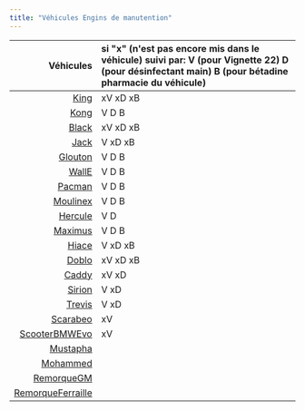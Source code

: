 ```yaml
---
title: "Véhicules Engins de manutention"
---
```


Véhicules | si "x" (n'est pas encore mis dans le véhicule) suivi par: V (pour Vignette 22) D (pour désinfectant main) B (pour bétadine pharmacie du véhicule) 
---: | :---
[King](notes/engins%20de%20transport/véhicules/King.md) | xV xD xB
[Kong](notes/engins%20de%20transport/véhicules/Kong.md) | V D B
[Black](notes/engins%20de%20transport/véhicules/Black.md) | xV xD xB
[Jack](notes/engins%20de%20transport/véhicules/Jack.md) | V xD xB
[Glouton](notes/engins%20de%20transport/véhicules/Glouton.md) | V D B
[WallE](notes/engins%20de%20transport/véhicules/WallE.md) | V D B
[Pacman](notes/engins%20de%20transport/véhicules/Pacman.md) | V D B
[Moulinex](notes/engins%20de%20transport/véhicules/Moulinex.md) | V D B
[Hercule](notes/engins%20de%20transport/véhicules/Hercule.md) | V D
[Maximus](notes/engins%20de%20transport/véhicules/Maximus.md) | V D B
[Hiace](notes/engins%20de%20transport/véhicules/Hiace.md) | V xD xB
[Doblo](notes/engins%20de%20transport/véhicules/Doblo.md) | xV xD xB
[Caddy](notes/engins%20de%20transport/véhicules/Caddy.md) | xV xD
[Sirion](notes/engins%20de%20transport/véhicules/Sirion.md) | V xD
[Trevis](notes/engins%20de%20transport/véhicules/Trevis.md) | V xD
[Scarabeo](notes/engins%20de%20transport/véhicules/Scarabeo.md) | xV
[ScooterBMWEvo](notes/engins%20de%20transport/véhicules/ScooterBMWEvo.md) | xV
[Mustapha](notes/engins%20de%20transport/véhicules/Mustapha.md) |
[Mohammed](notes/engins%20de%20transport/véhicules/Mohammed.md) |
[RemorqueGM](notes/engins%20de%20transport/véhicules/RemorqueGM.md) |
[RemorqueFerraille](notes/engins%20de%20transport/véhicules/RemorqueFerraille.md) |